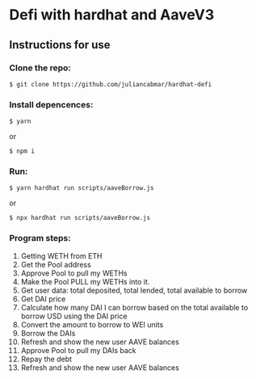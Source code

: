 # Defi with hardhat and AaveV3

## Instructions for use

### Clone the repo:
```
$ git clone https://github.com/juliancabmar/hardhat-defi
```
### Install depencences:
```
$ yarn
```
or
```
$ npm i
```
### Run:
```
$ yarn hardhat run scripts/aaveBorrow.js 
```
or
```
$ npx hardhat run scripts/aaveBorrow.js 
```
### Program steps:

1. Getting WETH from ETH
2. Get the Pool address
3. Approve Pool to pull my WETHs
4. Make the Pool PULL my WETHs into it.
5. Get user data: total deposited, total lended, total available to borrow
6. Get DAI price
7. Calculate how many DAI I can borrow based on the total available to borrow USD using the DAI price
8. Convert the amount to borrow to WEI units
9. Borrow the DAIs
10. Refresh and show the new user AAVE balances
11. Approve Pool to pull my DAIs back
12. Repay the debt
13. Refresh and show the new user AAVE balances
